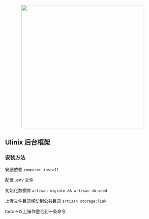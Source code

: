 <p align="center"><img src="https://res.cloudinary.com/dtfbvvkyp/image/upload/v1566331377/laravel-logolockup-cmyk-red.svg" width="400"></p>



## Ulinix 后台框架

### 安装方法

安装依赖 `composer install`

配置 .env 文件

初始化数据库 `artisan migrate && artisan db:seed`

上传文件目录移动到公共目录 `artisan storage:link`


todo->以上操作整合到一条命令
